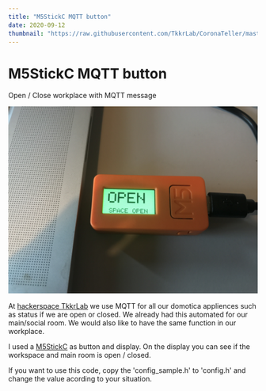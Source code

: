 ```yaml
---
title: "M5StickC MQTT button"
date: 2020-09-12
thumbnail: "https://raw.githubusercontent.com/TkkrLab/CoronaTeller/master/M5StcikC_MQTT_Button.JPG"
---
```


# M5StickC MQTT button
 Open / Close workplace with MQTT message

![M5StickC used as MQTT button](M5StcikC_MQTT_Button.JPG)

At [hackerspace TkkrLab](https://tkkrlab.nl) we use MQTT for all our domotica appliences such as status if we are open or closed. We already had this automated for our main/social room. We would also like to have the same function in our workplace.

I used a [M5StickC](https://s.click.aliexpress.com/e/_dUw3fXr) as button and display. On the display you can see if the workspace and main room is open / closed.

If you want to use this code, copy the 'config_sample.h' to 'config.h' and change the value acording to your situation.
